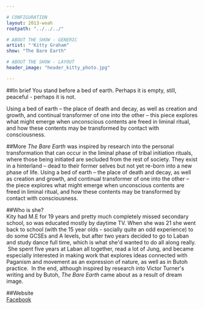 ```yaml
---

# CONFIGURATION
layout: 2013-woah
rootpath: "../../../"

# ABOUT THE SHOW - GENERIC
artist: "'Kitty Graham"
show: "The Bare Earth"

# ABOUT THE SHOW - LAYOUT
header_image: "header_kitty_photo.jpg"

---
```

##In brief
You stand before a bed of earth. Perhaps it is empty, still, peaceful - perhaps it is not.    

Using a bed of earth – the place of death and decay, as well as creation and growth, and continual transformer of one into the other – this piece explores what might emerge when unconscious contents are freed in liminal ritual, and how these contents may be transformed by contact with consciousness.    

##More 
*The Bare Earth* was inspired by research into the personal transformation that can occur in the liminal phase of tribal initiation rituals, where those being initiated are secluded from the rest of society. They exist in a hinterland – dead to their former selves but not yet re-born into a new phase of life. Using a bed of earth – the place of death and decay, as well as creation and growth, and continual transformer of one into the other – the piece explores what might emerge when unconscious contents are freed in liminal ritual, and how these contents may be transformed by contact with consciousness.    

##Who is she?    
Kity had M.E for 19 years and pretty much completely missed secondary school, so was educated mostly by daytime TV. When she was 21 she went back to school (with the 15 year olds - socially quite an odd experience) to do some GCSEs and A levels, but after two years  decided to go to Laban and study dance full time, which is what she'd wanted to do all along really.  She spent five years at Laban all together, read a lot of Jung, and became especially interested in making work that explores ideas connected with Paganism and movement as an expression of nature, as well as in Butoh practice.  In the end, although inspired by research into Victor Turner's writing and by Butoh, *The Bare Earth* came about as a result of dream image.    

##Website    
[Facebook](http://www.facebook.com/kittyj.graham)    
  